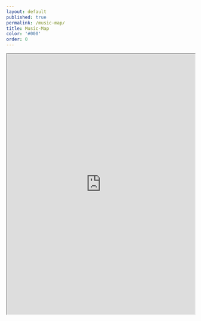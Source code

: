 ```yaml
---
layout: default
published: true
permalink: /music-map/
title: Music-Map
color: '#000'
order: 0
---
```


<iframe src="https://www.google.com/maps/d/embed?mid=1pimziUJ6msVp67Hlm3QHWjULQkIpFAah" width="100%" height="700"></iframe>
